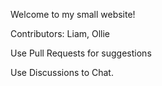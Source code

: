 Welcome to my small website!

Contributors: Liam, Ollie

Use Pull Requests for suggestions

Use Discussions to Chat.
